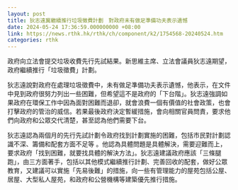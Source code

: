 ```yaml
---
layout: post
title: 狄志遠冀繼續推行垃圾徵費計劃　對政府未有做足準備功夫表示遺憾
date: 2024-05-24 17:36:59.000000000 +08:00
link: https://news.rthk.hk/rthk/ch/component/k2/1754568-20240524.htm
categories: rthk
---
```


政府向立法會提交垃圾收費先行先試結果。新思維主席、立法會議員狄志遠期望，政府繼續推行「垃圾徵費」計劃。

狄志遠說對政府在處理垃圾徵費中，未有做足準備功夫表示遺憾，他表示，在文件中見到政府很努力列出一些困難，但希望這不是政府的「下台階」。狄志遠強調如果政府在環保工作中因為面對困難而退卻，就會浪費一個有價值的社會政策，也會打擊政府的管治的威信。若果最後政府決定暫緩措施，會向相關官員問責，要求他們向政府和公眾交代清楚，甚至認為他們需要下台。

狄志遠認為兩個月的先行先試計劃令政府找到計劃實施的困難，包括市民對計劃認識不深、籌備和配套方面不足等 。他認為具體問題是具體解決，需要迎難而上，要求政府「找到困難，就要找具體的解決方法」。狄志遠建議政府應該「三條腿跑」，由三方面著手，包括以其他模式繼續推行計劃、完善回收的配套，做好公眾教育，又建議可以實施「先易後難」的措施，向一些有管理能力的屋苑包括公屋、居屋、大型私人屋苑，和政府和公營機構等建築優先推行措施。
